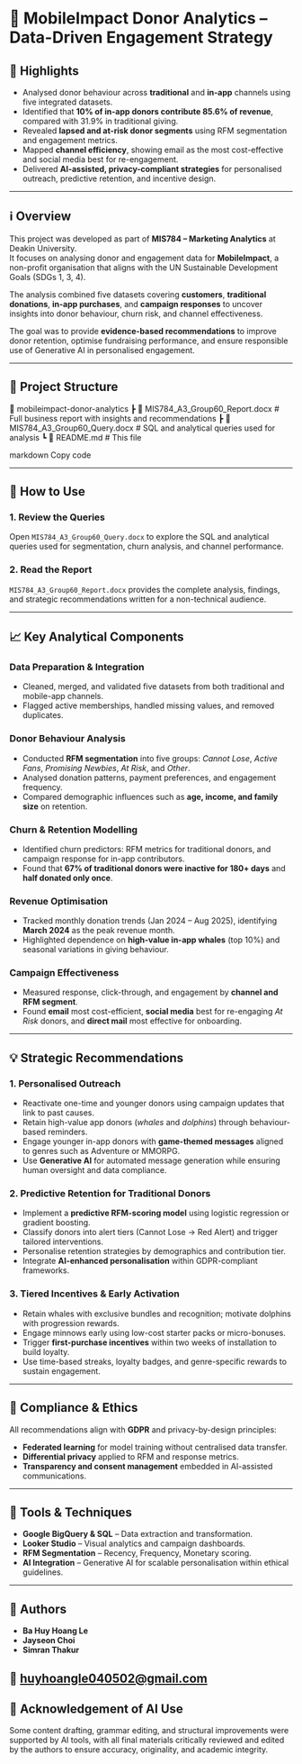 # 📱 MobileImpact Donor Analytics – Data-Driven Engagement Strategy  

## 🌟 Highlights  
- Analysed donor behaviour across **traditional** and **in-app** channels using five integrated datasets.  
- Identified that **10% of in-app donors contribute 85.6% of revenue**, compared with 31.9% in traditional giving.  
- Revealed **lapsed and at-risk donor segments** using RFM segmentation and engagement metrics.  
- Mapped **channel efficiency**, showing email as the most cost-effective and social media best for re-engagement.  
- Delivered **AI-assisted, privacy-compliant strategies** for personalised outreach, predictive retention, and incentive design.  

---

## ℹ️ Overview  
This project was developed as part of **MIS784 – Marketing Analytics** at Deakin University.  
It focuses on analysing donor and engagement data for **MobileImpact**, a non-profit organisation that aligns with the UN Sustainable Development Goals (SDGs 1, 3, 4).  

The analysis combined five datasets covering **customers**, **traditional donations**, **in-app purchases**, and **campaign responses** to uncover insights into donor behaviour, churn risk, and channel effectiveness.  

The goal was to provide **evidence-based recommendations** to improve donor retention, optimise fundraising performance, and ensure responsible use of Generative AI in personalised engagement.  

---

## 📂 Project Structure  
📁 mobileimpact-donor-analytics
┣ 📄 MIS784_A3_Group60_Report.docx # Full business report with insights and recommendations
┣ 📄 MIS784_A3_Group60_Query.docx # SQL and analytical queries used for analysis
┗ 📄 README.md # This file

markdown
Copy code

---

## 🚀 How to Use  

### 1. Review the Queries  
Open `MIS784_A3_Group60_Query.docx` to explore the SQL and analytical queries used for segmentation, churn analysis, and channel performance.  

### 2. Read the Report  
`MIS784_A3_Group60_Report.docx` provides the complete analysis, findings, and strategic recommendations written for a non-technical audience.  

---

## 📈 Key Analytical Components  

### **Data Preparation & Integration**  
- Cleaned, merged, and validated five datasets from both traditional and mobile-app channels.  
- Flagged active memberships, handled missing values, and removed duplicates.  

### **Donor Behaviour Analysis**  
- Conducted **RFM segmentation** into five groups: *Cannot Lose*, *Active Fans*, *Promising Newbies*, *At Risk*, and *Other*.  
- Analysed donation patterns, payment preferences, and engagement frequency.  
- Compared demographic influences such as **age, income, and family size** on retention.  

### **Churn & Retention Modelling**  
- Identified churn predictors: RFM metrics for traditional donors, and campaign response for in-app contributors.  
- Found that **67% of traditional donors were inactive for 180+ days** and **half donated only once**.  

### **Revenue Optimisation**  
- Tracked monthly donation trends (Jan 2024 – Aug 2025), identifying **March 2024** as the peak revenue month.  
- Highlighted dependence on **high-value in-app whales** (top 10%) and seasonal variations in giving behaviour.  

### **Campaign Effectiveness**  
- Measured response, click-through, and engagement by **channel and RFM segment**.  
- Found **email** most cost-efficient, **social media** best for re-engaging *At Risk* donors, and **direct mail** most effective for onboarding.  

---

## 💡 Strategic Recommendations  

### **1. Personalised Outreach**  
- Reactivate one-time and younger donors using campaign updates that link to past causes.  
- Retain high-value app donors (*whales* and *dolphins*) through behaviour-based reminders.  
- Engage younger in-app donors with **game-themed messages** aligned to genres such as Adventure or MMORPG.  
- Use **Generative AI** for automated message generation while ensuring human oversight and data compliance.  

### **2. Predictive Retention for Traditional Donors**  
- Implement a **predictive RFM-scoring model** using logistic regression or gradient boosting.  
- Classify donors into alert tiers (Cannot Lose → Red Alert) and trigger tailored interventions.  
- Personalise retention strategies by demographics and contribution tier.  
- Integrate **AI-enhanced personalisation** within GDPR-compliant frameworks.  

### **3. Tiered Incentives & Early Activation**  
- Retain whales with exclusive bundles and recognition; motivate dolphins with progression rewards.  
- Engage minnows early using low-cost starter packs or micro-bonuses.  
- Trigger **first-purchase incentives** within two weeks of installation to build loyalty.  
- Use time-based streaks, loyalty badges, and genre-specific rewards to sustain engagement.  

---

## 🧩 Compliance & Ethics  
All recommendations align with **GDPR** and privacy-by-design principles:  
- **Federated learning** for model training without centralised data transfer.  
- **Differential privacy** applied to RFM and response metrics.  
- **Transparency and consent management** embedded in AI-assisted communications.  

---

## 🧰 Tools & Techniques  
- **Google BigQuery & SQL** – Data extraction and transformation.  
- **Looker Studio** – Visual analytics and campaign dashboards.  
- **RFM Segmentation** – Recency, Frequency, Monetary scoring.  
- **AI Integration** – Generative AI for scalable personalisation within ethical guidelines.  

---

## 👤 Authors  
- **Ba Huy Hoang Le** 
- **Jayseon Choi** 
- **Simran Thakur** 

📧 huyhoangle040502@gmail.com  
---

## 📜 Acknowledgement of AI Use  
Some content drafting, grammar editing, and structural improvements were supported by AI tools, with all final materials critically reviewed and edited by the authors to ensure accuracy, originality, and academic integrity.  
